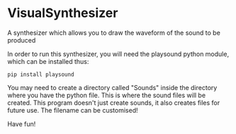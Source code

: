 # VisualSynthesizer
A synthesizer which allows you to draw the waveform of the sound to be produced

In order to run this synthesizer, you will need the playsound python module, which can be installed thus:

    pip install playsound

You may need to create a directory called "Sounds" inside the directory where you have the python file. This is where the sound files will be created. This program doesn't just create sounds, it also creates files for future use. The filename can be customised!

Have fun!
